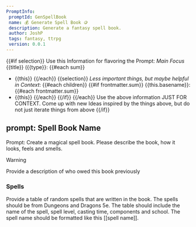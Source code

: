 ```yaml
---
PromptInfo:
 promptId: GenSpellBook
 name: 💰 Generate Spell Book 🪙
 description: Generate a fantasy spell book. 
 author: JoshP
 tags: fantasy, ttrpg
 version: 0.0.1
---
```


{{#if selection}}
Use this Information for flavoring the Prompt:
*Main Focus*
{{title}} ({{type}}:
{{#each sum}}
- {{this}}
{{/each}}
{{selection}}
*Less important things, but maybe helpful in Context*:
{{#each children}}
{{#if frontmatter.sum}}
{{this.basename}}:
{{#each frontmatter.sum}}
- {{this}}
{{/each}}
{{/if}}
{{/each}}
Use the above information JUST FOR CONTEXT. Come up with new Ideas inspired by the things above, but do not just iterate things from above
{{/if}}
## prompt: Spell Book Name
Prompt: Create a magical spell book. Please describe the book, how it looks, feels and smells. 

> [!warning]
> Provide a description of who owed this book previously

### Spells
Provide a table of random spells that are written in the book. The spells should be from Dungeons and Dragons 5e.  The table should include the name of the spell,  spell level, casting time,  components and school. The spell name should be formatted like this [[spell name]].